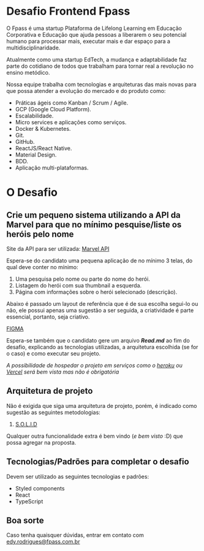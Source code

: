 # Desafio Frontend Fpass

O Fpass é uma startup Plataforma de Lifelong Learning em Educação Corporativa e Educação que ajuda pessoas a liberarem o seu potencial
humano para processar mais, executar mais e dar espaço para a multidisciplinaridade.

Atualmente como uma startup EdTech, a mudança e adaptabilidade faz parte do cotidiano de todos que trabalham para
tornar real a revolução no ensino metódico.

Nossa equipe trabalha com tecnologias e arquiteturas das mais novas para que possa atender a evolução do mercado e do
produto como:

* Práticas ágeis como Kanban / Scrum / Agile.
* GCP (Google Cloud Platform).
* Escalabilidade.
* Micro services e aplicações como serviços.
* Docker & Kubernetes.
* Git.
* GitHub.
* ReactJS/React Native.
* Material Design.
* BDD.
* Aplicação multi-plataformas.

# O Desafio
## Crie um pequeno sistema utilizando a API da Marvel para que no mínimo pesquise/liste os heróis pelo nome
Site da API para ser utilizada: [Marvel API](https://developer.marvel.com/)

Espera-se do candidato uma pequena aplicação de no mínimo 3 telas, do qual deve conter no mínimo:
1) Uma pesquisa pelo nome ou parte do nome do herói.
2) Listagem do herói com sua thumbnail a esquerda.
3) Página com informações sobre o herói selecionado (descrição).

Abaixo é passado um layout de referência que é de sua escolha segui-lo ou não, ele possui apenas uma sugestão a ser seguida,
a criatividade é parte essencial, portanto, seja criativo.

[FIGMA](https://www.figma.com/file/4boftUcHa8S8qguaUlFCJq/Desafio-Front-End-Fpass?node-id=4%3A5829)

Espera-se também que o candidato gere um arquivo ***Read.md*** ao fim do desafio, explicando as tecnologias utilizadas, a
arquitetura escolhida (se for o caso) e como executar seu projeto.

_A possibilidade de hospedar o projeto em serviços como o [heroku](https://www.heroku.com/) ou [Vercel](https://vercel.com) será bem vista mas não é obrigatória_

## Arquitetura de projeto

Não é exigida que siga uma arquitetura de projeto, porém, é indicado como sugestão as seguintes metodologias:
1) [S.O.L.I.D](https://medium.com/desenvolvendo-com-paixao/o-que-%C3%A9-solid-o-guia-completo-para-voc%C3%AA-entender-os-5-princ%C3%ADpios-da-poo-2b937b3fc530)

Qualquer outra funcionalidade extra é bem vindo (_e bem visto_ :D) que possa agregar na proposta.
## Tecnologias/Padrões para completar o desafio
Devem ser utilizado as seguintes tecnologias e padrões:
* Styled components
* React
* TypeScript

## Boa sorte
Caso tenha quaisquer dúvidas, entrar em contato com edy.rodrigues@fpass.com.br
